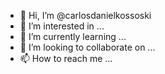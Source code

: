 - 👋 Hi, I’m @carlosdanielkossoski
- 👀 I’m interested in ...
- 🌱 I’m currently learning ...
- 💞️ I’m looking to collaborate on ...
- 📫 How to reach me ...

<!---
carlosdanielkossoski/carlosdanielkossoski is a ✨ special ✨ repository because its `README.md` (this file) appears on your GitHub profile.
You can click the Preview link to take a look at your changes.
--->

